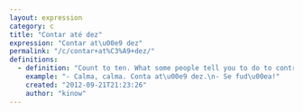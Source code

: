 ```yaml
---
layout: expression
category: c
title: "Contar até dez"
expression: "Contar at\u00e9 dez"
permalink: "/c/contar+at%C3%A9+dez/"
definitions:
  - definition: "Count to ten. What some people tell you to do to control your anger."
    example: "- Calma, calma. Conta at\u00e9 dez.\n- Se fud\u00ea!"
    created: "2012-09-21T21:23:26"
    author: "kinow"
---
```

